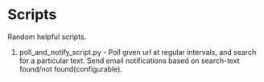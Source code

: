 # Scripts

Random helpful scripts.

1. poll_and_notify_script.py - Poll given url at regular intervals, and search for a particular text. Send email notifications based on search-text found/not found(configurable).
